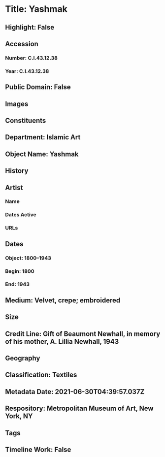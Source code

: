 # Title: Yashmak
## Highlight: False
## Accession
### Number: C.I.43.12.38
### Year: C.I.43.12.38
## Public Domain: False
## Images
## Constituents
## Department: Islamic Art
## Object Name: Yashmak
## History
## Artist
### Name
### Dates Active
### URLs
## Dates
### Object: 1800–1943
### Begin: 1800
### End: 1943
## Medium: Velvet, crepe; embroidered
## Size
## Credit Line: Gift of Beaumont Newhall, in memory of his mother, A. Lillia Newhall, 1943
## Geography
## Classification: Textiles
## Metadata Date: 2021-06-30T04:39:57.037Z
## Respository: Metropolitan Museum of Art, New York, NY
## Tags
## Timeline Work: False